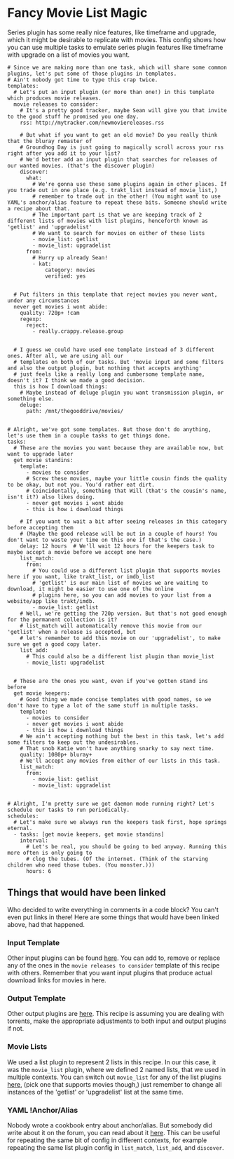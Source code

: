 # Fancy Movie List Magic
Series plugin has some really nice features, like timeframe and upgrade, which it might be desirable to replicate with movies. This config shows how you can use multiple tasks to emulate series plugin features like timeframe with upgrade on a list of movies you want.

```
# Since we are making more than one task, which will share some common plugins, let's put some of those plugins in templates.
# Ain't nobody got time to type this crap twice.
templates:
  # Let's put an input plugin (or more than one!) in this template which produces movie releases.
  movie releases to consider:
    # It's a pretty good tracker, maybe Sean will give you that invite to the good stuff he promised you one day.
    rss: http://mytracker.com/newmoviereleases.rss

    # But what if you want to get an old movie? Do you really think that the bluray remaster of 
    # Groundhog Day is just going to magically scroll across your rss right after you add it to your list?
    # We'd better add an input plugin that searches for releases of our wanted movies. (that's the discover plugin)
    discover:
      what:
        # We're gonna use these same plugins again in other places. If you trade out in one place (e.g. trakt_list instead of movie_list,)
        # remember to trade out in the other! (You might want to use YAML's anchor/alias feature to repeat these bits. Someone should write a recipe about that.
        # The important part is that we are keeping track of 2 different lists of movies with list plugins, henceforth known as 'getlist' and 'upgradelist'
        # We want to search for movies on either of these lists
        - movie_list: getlist
        - movie_list: upgradelist
      from:
        # Hurry up already Sean!
        - kat:
            category: movies
            verified: yes


  # Put filters in this template that reject movies you never want, under any circumstances
  never get movies i wont abide:
    quality: 720p+ !cam
    regexp:
      reject:
        - really.crappy.release.group


  # I guess we could have used one template instead of 3 different ones. After all, we are using all our
  # templates on both of our tasks. But 'movie input and some filters and also the output plugin, but nothing that accepts anything'
  # just feels like a really long and cumbersome template name, doesn't it? I think we made a good decision.
  this is how I download things:
    # Maybe instead of deluge plugin you want transmission plugin, or something else.
    deluge:
      path: /mnt/thegooddrive/movies/


# Alright, we've got some templates. But those don't do anything, let's use them in a couple tasks to get things done.
tasks:
  # These are the movies you want because they are available now, but want to upgrade later
  get movie standins:
    template:
      - movies to consider
      # Screw these movies, maybe your little cousin finds the quality to be okay, but not you. You'd rather eat dirt.
      # Coincidentally, something that Will (that's the cousin's name, isn't it?) also likes doing.
      - never get movies i wont abide
      - this is how i download things
       
    # If you want to wait a bit after seeing releases in this category before accepting them
    # (Maybe the good release will be out in a couple of hours! You don't want to waste your time on this one if that's the case.)
    delay: 12 hours  # We'll wait 12 hours for the keepers task to maybe accept a movie before we accept one here
    list_match:
      from:
        # You could use a different list plugin that supports movies here if you want, like trakt_list, or imdb_list
        # 'getlist' is our main list of movies we are waiting to download, it might be easier to use one of the online
        # plugins here, so you can add movies to your list from a website/app like trakt/imdb.
        - movie_list: getlist
    # Well, we're getting the 720p version. But that's not good enough for the permanent collection is it?
    # list_match will automatically remove this movie from our 'getlist' when a release is accepted, but
    # let's remember to add this movie on our 'upgradelist', to make sure we get a good copy later.
    list_add:
      # This could also be a different list plugin than movie_list
      - movie_list: upgradelist


  # These are the ones you want, even if you've gotten stand ins before
  get movie keepers:
    # Good thing we made concise templates with good names, so we don't have to type a lot of the same stuff in multiple tasks.
    template:
      - movies to consider
      - never get movies i wont abide
      - this is how i download things
    # We ain't accepting nothing but the best in this task, let's add some filters to keep out the undesirables.
    # That snob Katie won't have anything snarky to say next time.
    quality: 1080p+ bluray+
    # We'll accept any movies from either of our lists in this task.
    list_match:
      from:
        - movie_list: getlist
        - movie_list: upgradelist


# Alright, I'm pretty sure we got daemon mode running right? Let's schedule our tasks to run periodically.
schedules:
  # Let's make sure we always run the keepers task first, hope springs eternal.
  - tasks: [get movie keepers, get movie standins]
    interval:
      # Let's be real, you should be going to bed anyway. Running this more often is only going to
      # clog the tubes. (Of the internet. (Think of the starving children who need those tubes. (You monster.)))
      hours: 6
```

## Things that would have been linked
Who decided to write everything in comments in a code block? You can't even put links in there!
Here are some things that would have been linked above, had that happened.

### Input Template
Other input plugins can be found [here](/Plugins#Inputs). You can add to, remove or replace any of the ones in the `movie releases to consider` template of this recipe with others.
Remember that you want input plugins that produce actual download links for movies in here.

### Output Template
Other output plugins are [here](/Plugins#Output). This recipe is assuming you are dealing with torrents, make the appropriate adjustments to both input and output plugins if not.

### Movie Lists
We used a list plugin to represent 2 lists in this recipe. In our this case, it was the `movie_list` plugin, where we defined 2 named lists, that we used in multiple contexts. You can switch out `movie_list` for any of the list plugins [here](/Plugins/List), (pick one that supports movies though,) just remember to change all instances of the 'getlist' or 'upgradelist' list at the same time.

### YAML !Anchor/Alias
Nobody wrote a cookbook entry about anchor/alias. But somebody did write about it on the forum, you can read about it [here](http://discuss.flexget.com/t/advanced-yaml-trick-anchors/2405?u=gazpachoking). This can be useful for repeating the same bit of config in different contexts, for example repeating the same list plugin config in `list_match`, `list_add`, and `discover`.